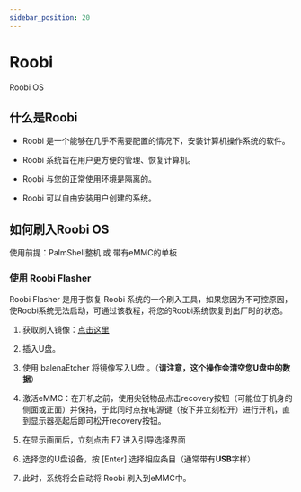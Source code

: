 ```yaml
---
sidebar_position: 20
---
```


# Roobi

Roobi OS

## 什么是Roobi

- Roobi 是一个能够在几乎不需要配置的情况下，安装计算机操作系统的软件。

- Roobi 系统旨在用户更方便的管理、恢复计算机。

- Roobi 与您的正常使用环境是隔离的。

- Roobi 可以自由安装用户创建的系统。

## 如何刷入Roobi OS

使用前提：PalmShell整机 或 带有eMMC的单板

### 使用 Roobi Flasher

Roobi Flasher 是用于恢复 Roobi 系统的一个刷入工具，如果您因为不可控原因，使Roobi系统无法启动，可通过该教程，将您的Roobi系统恢复到出厂时的状态。

1. 获取刷入镜像：[点击这里](https://github.com/palmshell/RoobiOS/releases/download/ps006_flasher_v1.1.0/ps006_flasher.img.xz)

2. 插入U盘。

3. 使用 balenaEtcher 将镜像写入U盘 。（**请注意，这个操作会清空您U盘中的数据**）

4. 激活eMMC：在开机之前，使用尖锐物品点击recovery按钮（可能位于机身的侧面或正面）并保持，于此同时点按电源键（按下并立刻松开）进行开机，直到显示器亮起后即可松开recovery按钮。

5. 在显示画面后，立刻点击 F7 进入引导选择界面

6. 选择您的U盘设备，按 [Enter] 选择相应条目（通常带有**USB**字样）

7. 此时，系统将会自动将 Roobi 刷入到eMMC中。
